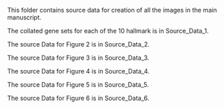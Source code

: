 This folder contains source data for creation of all the images in the main manuscript.

The collated gene sets for each of the 10 hallmark is in Source_Data_1.

The source Data for Figure 2 is in Source_Data_2.

The source Data for Figure 3 is in Source_Data_3.

The source Data for Figure 4 is in Source_Data_4.

The source Data for Figure 5 is in Source_Data_5.

The source Data for Figure 6 is in Source_Data_6.
